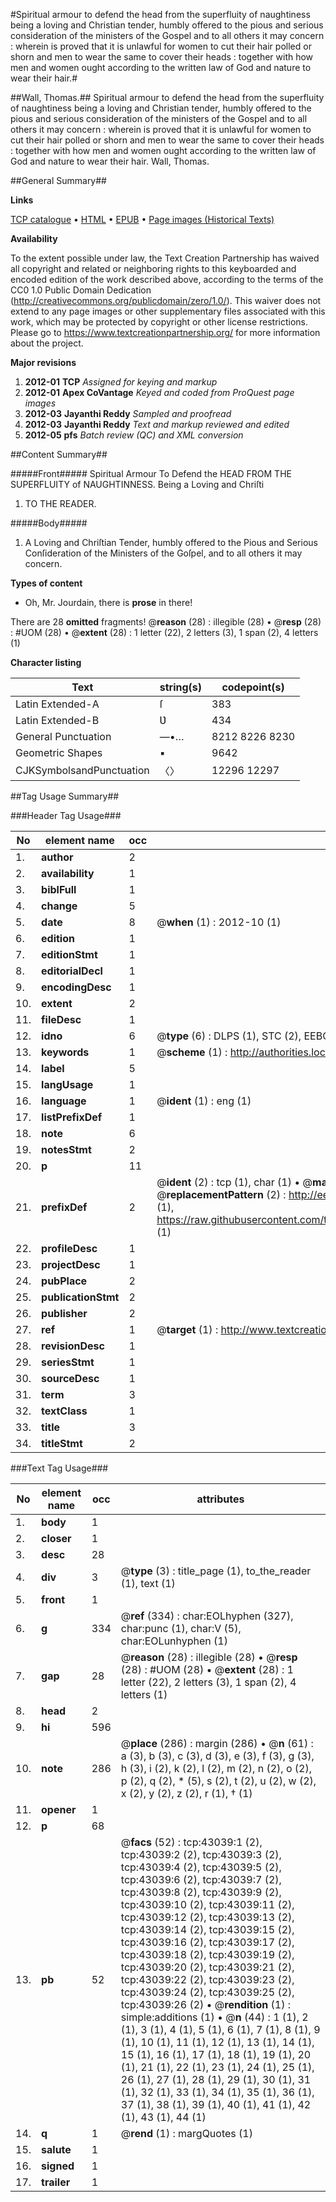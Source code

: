 #Spiritual armour to defend the head from the superfluity of naughtiness being a loving and Christian tender, humbly offered to the pious and serious consideration of the ministers of the Gospel and to all others it may concern : wherein is proved that it is unlawful for women to cut their hair polled or shorn and men to wear the same to cover their heads : together with how men and women ought according to the written law of God and nature to wear their hair.#

##Wall, Thomas.##
Spiritual armour to defend the head from the superfluity of naughtiness being a loving and Christian tender, humbly offered to the pious and serious consideration of the ministers of the Gospel and to all others it may concern : wherein is proved that it is unlawful for women to cut their hair polled or shorn and men to wear the same to cover their heads : together with how men and women ought according to the written law of God and nature to wear their hair.
Wall, Thomas.

##General Summary##

**Links**

[TCP catalogue](http://www.ota.ox.ac.uk/tcp/)  • 
[HTML](http://tei.it.ox.ac.uk/tcp/Texts-HTML/free/A67/A67327.html)  • 
[EPUB](http://tei.it.ox.ac.uk/tcp/Texts-EPUB/free/A67/A67327.epub) • 
[Page images (Historical Texts)](https://historicaltexts.jisc.ac.uk/eebo-09418420e)

**Availability**

To the extent possible under law, the Text Creation Partnership has waived all copyright and related or neighboring rights to this keyboarded and encoded edition of the work described above, according to the terms of the CC0 1.0 Public Domain Dedication (http://creativecommons.org/publicdomain/zero/1.0/). This waiver does not extend to any page images or other supplementary files associated with this work, which may be protected by copyright or other license restrictions. Please go to https://www.textcreationpartnership.org/ for more information about the project.

**Major revisions**

1. __2012-01__ __TCP__ *Assigned for keying and markup*
1. __2012-01__ __Apex CoVantage__ *Keyed and coded from ProQuest page images*
1. __2012-03__ __Jayanthi Reddy__ *Sampled and proofread*
1. __2012-03__ __Jayanthi Reddy__ *Text and markup reviewed and edited*
1. __2012-05__ __pfs__ *Batch review (QC) and XML conversion*

##Content Summary##

#####Front#####
Spiritual Armour To Defend the HEAD FROM THE SUPERFLUITY of NAUGHTINNESS. Being a Loving and Chriſti
1. TO THE READER.

#####Body#####

1. A Loving and Chriſtian Tender, humbly offered to the Pious and Serious Conſideration of the Ministers of the Goſpel, and to all others it may concern.

**Types of content**

  * Oh, Mr. Jourdain, there is **prose** in there!

There are 28 **omitted** fragments! 
 @__reason__ (28) : illegible (28)  •  @__resp__ (28) : #UOM (28)  •  @__extent__ (28) : 1 letter (22), 2 letters (3), 1 span (2), 4 letters (1)

**Character listing**


|Text|string(s)|codepoint(s)|
|---|---|---|
|Latin Extended-A|ſ|383|
|Latin Extended-B|Ʋ|434|
|General Punctuation|—•…|8212 8226 8230|
|Geometric Shapes|▪|9642|
|CJKSymbolsandPunctuation|〈〉|12296 12297|

##Tag Usage Summary##

###Header Tag Usage###

|No|element name|occ|attributes|
|---|---|---|---|
|1.|__author__|2||
|2.|__availability__|1||
|3.|__biblFull__|1||
|4.|__change__|5||
|5.|__date__|8| @__when__ (1) : 2012-10 (1)|
|6.|__edition__|1||
|7.|__editionStmt__|1||
|8.|__editorialDecl__|1||
|9.|__encodingDesc__|1||
|10.|__extent__|2||
|11.|__fileDesc__|1||
|12.|__idno__|6| @__type__ (6) : DLPS (1), STC (2), EEBO-CITATION (1), OCLC (1), VID (1)|
|13.|__keywords__|1| @__scheme__ (1) : http://authorities.loc.gov/ (1)|
|14.|__label__|5||
|15.|__langUsage__|1||
|16.|__language__|1| @__ident__ (1) : eng (1)|
|17.|__listPrefixDef__|1||
|18.|__note__|6||
|19.|__notesStmt__|2||
|20.|__p__|11||
|21.|__prefixDef__|2| @__ident__ (2) : tcp (1), char (1)  •  @__matchPattern__ (2) : ([0-9\-]+):([0-9IVX]+) (1), (.+) (1)  •  @__replacementPattern__ (2) : http://eebo.chadwyck.com/downloadtiff?vid=$1&page=$2 (1), https://raw.githubusercontent.com/textcreationpartnership/Texts/master/tcpchars.xml#$1 (1)|
|22.|__profileDesc__|1||
|23.|__projectDesc__|1||
|24.|__pubPlace__|2||
|25.|__publicationStmt__|2||
|26.|__publisher__|2||
|27.|__ref__|1| @__target__ (1) : http://www.textcreationpartnership.org/docs/. (1)|
|28.|__revisionDesc__|1||
|29.|__seriesStmt__|1||
|30.|__sourceDesc__|1||
|31.|__term__|3||
|32.|__textClass__|1||
|33.|__title__|3||
|34.|__titleStmt__|2||


###Text Tag Usage###

|No|element name|occ|attributes|
|---|---|---|---|
|1.|__body__|1||
|2.|__closer__|1||
|3.|__desc__|28||
|4.|__div__|3| @__type__ (3) : title_page (1), to_the_reader (1), text (1)|
|5.|__front__|1||
|6.|__g__|334| @__ref__ (334) : char:EOLhyphen (327), char:punc (1), char:V (5), char:EOLunhyphen (1)|
|7.|__gap__|28| @__reason__ (28) : illegible (28)  •  @__resp__ (28) : #UOM (28)  •  @__extent__ (28) : 1 letter (22), 2 letters (3), 1 span (2), 4 letters (1)|
|8.|__head__|2||
|9.|__hi__|596||
|10.|__note__|286| @__place__ (286) : margin (286)  •  @__n__ (61) : a (3), b (3), c (3), d (3), e (3), f (3), g (3), h (3), i (2), k (2), l (2), m (2), n (2), o (2), p (2), q (2), * (5), s (2), t (2), u (2), w (2), x (2), y (2), z (2), r (1), † (1)|
|11.|__opener__|1||
|12.|__p__|68||
|13.|__pb__|52| @__facs__ (52) : tcp:43039:1 (2), tcp:43039:2 (2), tcp:43039:3 (2), tcp:43039:4 (2), tcp:43039:5 (2), tcp:43039:6 (2), tcp:43039:7 (2), tcp:43039:8 (2), tcp:43039:9 (2), tcp:43039:10 (2), tcp:43039:11 (2), tcp:43039:12 (2), tcp:43039:13 (2), tcp:43039:14 (2), tcp:43039:15 (2), tcp:43039:16 (2), tcp:43039:17 (2), tcp:43039:18 (2), tcp:43039:19 (2), tcp:43039:20 (2), tcp:43039:21 (2), tcp:43039:22 (2), tcp:43039:23 (2), tcp:43039:24 (2), tcp:43039:25 (2), tcp:43039:26 (2)  •  @__rendition__ (1) : simple:additions (1)  •  @__n__ (44) : 1 (1), 2 (1), 3 (1), 4 (1), 5 (1), 6 (1), 7 (1), 8 (1), 9 (1), 10 (1), 11 (1), 12 (1), 13 (1), 14 (1), 15 (1), 16 (1), 17 (1), 18 (1), 19 (1), 20 (1), 21 (1), 22 (1), 23 (1), 24 (1), 25 (1), 26 (1), 27 (1), 28 (1), 29 (1), 30 (1), 31 (1), 32 (1), 33 (1), 34 (1), 35 (1), 36 (1), 37 (1), 38 (1), 39 (1), 40 (1), 41 (1), 42 (1), 43 (1), 44 (1)|
|14.|__q__|1| @__rend__ (1) : margQuotes (1)|
|15.|__salute__|1||
|16.|__signed__|1||
|17.|__trailer__|1||
